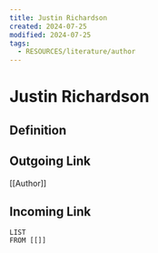 ```yaml
---
title: Justin Richardson
created: 2024-07-25
modified: 2024-07-25
tags:
  - RESOURCES/literature/author
---
```

# Justin Richardson
## Definition

## Outgoing Link
[[Author]]
## Incoming Link
```dataview
LIST
FROM [[]]
```
